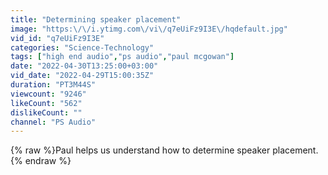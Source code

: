 ```yaml
---
title: "Determining speaker placement"
image: "https:\/\/i.ytimg.com\/vi\/q7eUiFz9I3E\/hqdefault.jpg"
vid_id: "q7eUiFz9I3E"
categories: "Science-Technology"
tags: ["high end audio","ps audio","paul mcgowan"]
date: "2022-04-30T13:25:00+03:00"
vid_date: "2022-04-29T15:00:35Z"
duration: "PT3M44S"
viewcount: "9246"
likeCount: "562"
dislikeCount: ""
channel: "PS Audio"
---
```

{% raw %}Paul helps us understand how to determine speaker placement.{% endraw %}

